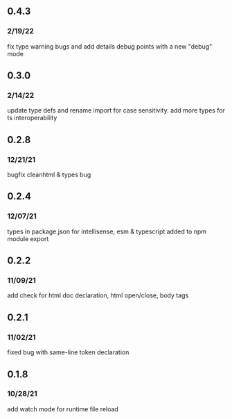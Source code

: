 ## 0.4.3
### 2/19/22
fix type warning bugs and add details debug points with a new "debug" mode

## 0.3.0
### 2/14/22
update type defs and rename import for case sensitivity. add more types for ts interoperability

## 0.2.8
### 12/21/21
bugfix cleanhtml & types bug

## 0.2.4
### 12/07/21
types in package.json for intellisense, esm & typescript added to npm module export

## 0.2.2
### 11/09/21
add check for html doc declaration, html open/close, body tags

## 0.2.1
### 11/02/21
fixed bug with same-line token declaration

## 0.1.8
### 10/28/21
add watch mode for runtime file reload
